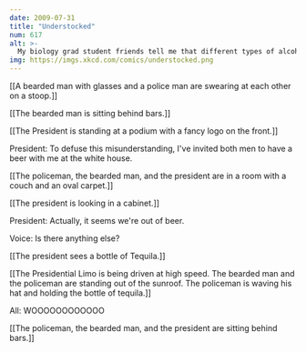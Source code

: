 ```yaml
---
date: 2009-07-31
title: "Understocked"
num: 617
alt: >-
  My biology grad student friends tell me that different types of alcohol don't actually have different effects. I trust their expertise, not because of the 'biology' part, but because of the 'grad student'.
img: https://imgs.xkcd.com/comics/understocked.png
---
```

[[A bearded man with glasses and a police man are swearing at each other on a stoop.]]

[[The bearded man is sitting behind bars.]]

[[The President is standing at a podium with a fancy logo on the front.]]

President: To defuse this misunderstanding, I've invited both men to have a beer with me at the white house.

[[The policeman, the bearded man, and the president are in a room with a couch and an oval carpet.]]

[[The president is looking in a cabinet.]]

President: Actually, it seems we're out of beer.

Voice: Is there anything else?

[[The president sees a bottle of Tequila.]]

[[The Presidential Limo is being driven at high speed.  The bearded man and the policeman are standing out of the sunroof.  The policeman is waving his hat and holding the bottle of tequila.]]

All: WOOOOOOOOOOOO

[[The policeman, the bearded man, and the president are sitting behind bars.]]

